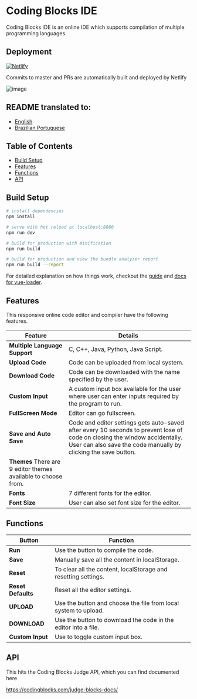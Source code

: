 # Coding Blocks IDE
Coding Blocks IDE is an online IDE which supports compilation of multiple programming languages.

## Deployment

[![Netlify](https://www.netlify.com/img/global/badges/netlify-color-accent.svg)](https://app.netlify.com/sites/cb-ide)

Commits to master and PRs are automatically built and deployed by Netlify

![image](https://user-images.githubusercontent.com/22571395/40135873-ffe73618-5963-11e8-85db-01c103688f4a.png)

## README translated to:
- [English](README.md)
- [Brazilian Portuguese](docs/br/README.md)

## Table of Contents
- [Build Setup](#build-setup)
- [Features](#features)
- [Functions](#functions)
- [API](#api)

## Build Setup
```bash
# install dependencies
npm install

# serve with hot reload at localhost:8080
npm run dev

# build for production with minification
npm run build

# build for production and view the bundle analyzer report
npm run build --report
```

For detailed explanation on how things work, checkout the [guide](http://vuejs-templates.github.io/webpack/) and [docs for vue-loader](http://vuejs.github.io/vue-loader).

## Features
This responsive online code editor and compiler have the following features.

|Feature|Details|
|-------|-------|
|**Multiple Language Support**|C, C++, Java, Python, Java Script.|
|**Upload Code**|Code can be uploaded from local system.|
|**Download Code**|Code can be downloaded with the name specified by the user.|
|**Custom Input**|A custom input box available for the user where user can enter inputs required by the program to run.|
|**FullScreen Mode**|Editor can go fullscreen.|
|**Save and Auto Save**|Code and editor settings gets auto-saved after every 10 seconds to prevent lose of code on closing the window accidentally. User can also save the code manually by clicking the save button.|
|**Themes** There are 9 editor themes available to choose from.|
|**Fonts**|7 different fonts for the editor.|
| **Font Size**| User can also set font size for the editor.|

## Functions
| Button             | Function                                                        |
| ------------------ | --------------------------------------------------------------- |
| **Run**            | Use the button to compile the code.                             |
| **Save**           | Manually save all the content in localStorage.                  |
| **Reset**          | To clear all the content, localStorage and resetting settings.  |
| **Reset Defaults** | Reset all the editor settings.                                  |
| **UPLOAD**         | Use the button and choose the file from local system to upload. |
| **DOWNLOAD**       | Use the button to download the code in the editor into a file.  |
| **Custom Input**   | Use to toggle custom input box.                                 |

## API

This hits the Coding Blocks Judge API, which you can find documented here

<https://codingblocks.com/judge-blocks-docs/>
